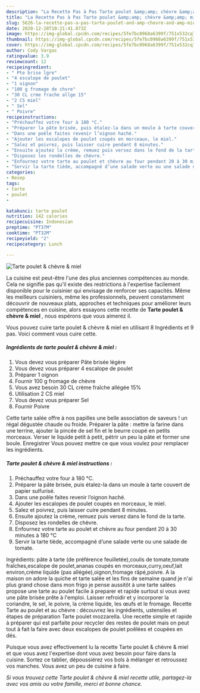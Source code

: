 ```yaml
---
description: "La Recette Pas à Pas Tarte poulet &amp;amp; chèvre &amp;amp; miel"
title: "La Recette Pas à Pas Tarte poulet &amp;amp; chèvre &amp;amp; miel"
slug: 5626-la-recette-pas-a-pas-tarte-poulet-and-amp-chevre-and-amp-miel
date: 2020-12-28T10:21:41.873Z
image: https://img-global.cpcdn.com/recipes/5fe7bc0968a6399f/751x532cq70/tarte-poulet-chevre-miel-photo-principale-de-la-recette.jpg
thumbnail: https://img-global.cpcdn.com/recipes/5fe7bc0968a6399f/751x532cq70/tarte-poulet-chevre-miel-photo-principale-de-la-recette.jpg
cover: https://img-global.cpcdn.com/recipes/5fe7bc0968a6399f/751x532cq70/tarte-poulet-chevre-miel-photo-principale-de-la-recette.jpg
author: Cody Vargas
ratingvalue: 3.9
reviewcount: 12
recipeingredient:
- " Pte brise lgre"
- "4 escalope de poulet"
- "1 oignon"
- "100 g fromage de chvre"
- "30 CL crme frache allge 15"
- "2 CS miel"
- " Sel"
- " Poivre"
recipeinstructions:
- "Préchauffez votre four à 180 °C."
- "Préparer la pâte brisée, puis étalez-la dans un moule à tarte couvert de papier sulfurisé."
- "Dans une poêle faites revenir l’oignon haché."
- "Ajouter les escalopes de poulet coupés en morceaux, le miel."
- "Salez et poivrez, puis laisser cuire pendant 8 minutes."
- "Ensuite ajoutez la crème, remuez puis versez dans le fond de la tarte."
- "Disposez les rondelles de chèvre."
- "Enfournez votre tarte au poulet et chèvre au four pendant 20 à 30 minutes à 180 °C"
- "Servir la tarte tiède, accompagné d’une salade verte ou une salade de tomate."
categories:
- Resep
tags:
- tarte
- poulet
- 

katakunci: tarte poulet  
nutrition: 142 calories
recipecuisine: Indonesian
preptime: "PT37M"
cooktime: "PT32M"
recipeyield: "2"
recipecategory: Lunch

---
```



![Tarte poulet &amp; chèvre &amp; miel](https://img-global.cpcdn.com/recipes/5fe7bc0968a6399f/751x532cq70/tarte-poulet-chevre-miel-photo-principale-de-la-recette.jpg)

La cuisine est peut-être l'une des plus anciennes compétences au monde. Cela ne signifie pas qu'il existe des restrictions à l'expertise facilement disponible pour le cuisinier qui envisage de renforcer ses capacités. Même les meilleurs cuisiniers, même les professionnels, peuvent constamment découvrir de nouveaux plats, approches et techniques pour améliorer leurs compétences en cuisine, alors essayons cette recette de <strong> Tarte poulet &amp; chèvre &amp; miel </strong>, nous espérons que vous aimerez il.

<!--inarticleads1-->

Vous pouvez cuire tarte poulet &amp; chèvre &amp; miel en utilisant 8 Ingrédients et 9 pas. Voici comment vous cuire cette.

##### Ingrédients de tarte poulet &amp; chèvre &amp; miel :

1. Vous devez vous préparer  Pâte brisée légère
1. Vous devez vous préparer 4 escalope de poulet
1. Préparer 1 oignon
1. Fournir 100 g fromage de chèvre
1. Vous avez besoin 30 CL crème fraîche allégée 15%
1. Utilisation 2 CS miel
1. Vous devez vous préparer  Sel
1. Fournir  Poivre


Cette tarte salée offre à nos papilles une belle association de saveurs ! un régal dégustée chaude ou froide. Préparer la pâte : mettre la farine dans une terrine, ajouter la pincée de sel fin et le beurre coupé en petits morceaux. Verser le liquide petit à petit, pétrir un peu la pâte et former une boule. Enregistrer Vous pouvez mettre ce que vous voulez pour remplacer les ingrédients. 

<!--inarticleads2-->

##### Tarte poulet &amp; chèvre &amp; miel instructions :

1. Préchauffez votre four à 180 °C.
1. Préparer la pâte brisée, puis étalez-la dans un moule à tarte couvert de papier sulfurisé.
1. Dans une poêle faites revenir l’oignon haché.
1. Ajouter les escalopes de poulet coupés en morceaux, le miel.
1. Salez et poivrez, puis laisser cuire pendant 8 minutes.
1. Ensuite ajoutez la crème, remuez puis versez dans le fond de la tarte.
1. Disposez les rondelles de chèvre.
1. Enfournez votre tarte au poulet et chèvre au four pendant 20 à 30 minutes à 180 °C
1. Servir la tarte tiède, accompagné d’une salade verte ou une salade de tomate.


Ingrédients: pâte à tarte (de préférence feuilletée),coulis de tomate,tomate fraîches,escalope de poulet,ananas coupés en morceaux,curry,oeuf,lait environ,crème liquide (pas allégée),oignon,fromage râpé,poivre. A la maison on adore la quiche et tarte salée et les fins de semaine quand je n&#39;ai plus grand chose dans mon frigo je pense aussitôt à une tarte salées propose une tarte au poulet facile à preparer et rapide surtout si vous avez une pâte brisée prête à l&#39;emploi. Laisser refroidir et y incorporer la coriandre, le sel, le poivre, la crème liquide, les œufs et le fromage. Recette Tarte au poulet et au chèvre : découvrez les ingrédients, ustensiles et étapes de préparation Tarte poulet mozzarella. Une recette simple et rapide à préparer qui est parfaite pour recycler des restes de poulet mais on peut tout à fait la faire avec deux escalopes de poulet poêlées et coupées en dés. 

<!--inarticleads1-->

<p>
Puisque vous avez effectivement lu la recette Tarte poulet &amp; chèvre &amp; miel et que vous avez l'expertise dont vous avez besoin pour faire dans la cuisine. Sortez ce tablier, dépoussiérez vos bols à mélanger et retroussez vos manches. Vous avez un peu de cuisine à faire.
</p>

<p>
<i>Si vous trouvez cette Tarte poulet &amp; chèvre &amp; miel recette utile, partagez-la avec vos amis ou votre famille, merci et bonne chance.</i>
</p>
